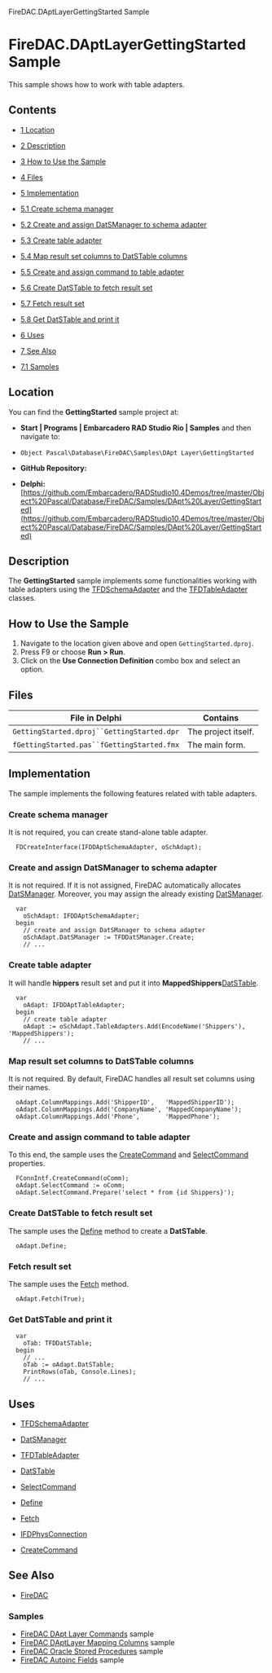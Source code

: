 FireDAC.DAptLayerGettingStarted Sample[]()
# FireDAC.DAptLayerGettingStarted Sample 


This sample shows how to work with table adapters.
## Contents



* [1 Location](#Location)
* [2 Description](#Description)
* [3 How to Use the Sample](#How_to_Use_the_Sample)
* [4 Files](#Files)
* [5 Implementation](#Implementation)

* [5.1 Create schema manager](#Create_schema_manager)
* [5.2 Create and assign DatSManager to schema adapter](#Create_and_assign_DatSManager_to_schema_adapter)
* [5.3 Create table adapter](#Create_table_adapter)
* [5.4 Map result set columns to DatSTable columns](#Map_result_set_columns_to_DatSTable_columns)
* [5.5 Create and assign command to table adapter](#Create_and_assign_command_to_table_adapter)
* [5.6 Create DatSTable to fetch result set](#Create_DatSTable_to_fetch_result_set)
* [5.7 Fetch result set](#Fetch_result_set)
* [5.8 Get DatSTable and print it](#Get_DatSTable_and_print_it)

* [6 Uses](#Uses)
* [7 See Also](#See_Also)

* [7.1 Samples](#Samples)


## Location 

You can find the **GettingStarted** sample project at:
* **Start | Programs | Embarcadero RAD Studio Rio | Samples** and then navigate to:

* `Object Pascal\Database\FireDAC\Samples\DApt Layer\GettingStarted`

* **GitHub Repository:**

* **Delphi:**[https://github.com/Embarcadero/RADStudio10.4Demos/tree/master/Object%20Pascal/Database/FireDAC/Samples/DApt%20Layer/GettingStarted](https://github.com/Embarcadero/RADStudio10.4Demos/tree/master/Object%20Pascal/Database/FireDAC/Samples/DApt%20Layer/GettingStarted)

## Description 

The **GettingStarted** sample implements some functionalities working with table adapters using the [TFDSchemaAdapter](http://docwiki.embarcadero.com/Libraries/en/FireDAC.Comp.Client.TFDSchemaAdapter) and the [TFDTableAdapter](http://docwiki.embarcadero.com/Libraries/en/FireDAC.Comp.Client.TFDTableAdapter) classes.
## How to Use the Sample 


1.  Navigate to the location given above and open `GettingStarted.dproj`.
2.  Press F9 or choose **Run > Run**.
3.  Click on the **Use Connection Definition** combo box and select an option.

## Files 



| File in Delphi                           | Contains          |
|------------------------------------------|-------------------|
|`GettingStarted.dproj``GettingStarted.dpr`|The project itself.|
|`fGettingStarted.pas``fGettingStarted.fmx`|The main form.     |


## Implementation 

The sample implements the following features related with table adapters.
### Create schema manager 

It is not required, you can create stand-alone table adapter.
```
  FDCreateInterface(IFDDAptSchemaAdapter, oSchAdapt);

```



### Create and assign DatSManager to schema adapter 

It is not required. If it is not assigned, FireDAC automatically allocates [DatSManager](http://docwiki.embarcadero.com/Libraries/en/FireDAC.Comp.Client.TFDCustomSchemaAdapter.DatSManager). Moreover, you may assign the already existing [DatSManager](http://docwiki.embarcadero.com/Libraries/en/FireDAC.Comp.Client.TFDCustomSchemaAdapter.DatSManager).
```
  var
    oSchAdapt: IFDDAptSchemaAdapter;  
  begin
    // create and assign DatSManager to schema adapter
    oSchAdapt.DatSManager := TFDDatSManager.Create;
    // ...

```



### Create table adapter 

It will handle **hippers** result set and put it into **MappedShippers**[DatSTable](http://docwiki.embarcadero.com/Libraries/en/FireDAC.Comp.Client.TFDCustomTableAdapter.DatSTable).
```
  var
    oAdapt: IFDDAptTableAdapter;
  begin
    // create table adapter
    oAdapt := oSchAdapt.TableAdapters.Add(EncodeName('Shippers'), 'MappedShippers');
    // ...

```



### Map result set columns to DatSTable columns 

It is not required. By default, FireDAC handles all result set columns using their names.
```
  oAdapt.ColumnMappings.Add('ShipperID',   'MappedShipperID');
  oAdapt.ColumnMappings.Add('CompanyName', 'MappedCompanyName');
  oAdapt.ColumnMappings.Add('Phone',       'MappedPhone');

```



### Create and assign command to table adapter 

To this end, the sample uses the [CreateCommand](http://docwiki.embarcadero.com/Libraries/en/FireDAC.Phys.Intf.IFDPhysConnection.CreateCommand) and [SelectCommand](http://docwiki.embarcadero.com/Libraries/en/FireDAC.Comp.Client.TFDCustomTableAdapter.SelectCommand) properties.
```
  FConnIntf.CreateCommand(oComm);
  oAdapt.SelectCommand := oComm;
  oAdapt.SelectCommand.Prepare('select * from {id Shippers}');

```



### Create DatSTable to fetch result set 

The sample uses the [Define](http://docwiki.embarcadero.com/Libraries/en/FireDAC.Comp.Client.TFDCustomTableAdapter.Define) method to create a **DatSTable**.
```
  oAdapt.Define;

```



### Fetch result set 

The sample uses the [Fetch](http://docwiki.embarcadero.com/Libraries/en/FireDAC.Comp.Client.TFDCustomTableAdapter.Fetch) method.
```
  oAdapt.Fetch(True);

```



### Get DatSTable and print it 


```
  var
    oTab: TFDDatSTable;  
  begin  
    // ...
    oTab := oAdapt.DatSTable;
    PrintRows(oTab, Console.Lines);
    // ...

```



## Uses 


* [TFDSchemaAdapter](http://docwiki.embarcadero.com/Libraries/en/FireDAC.Comp.Client.TFDSchemaAdapter)

* [DatSManager](http://docwiki.embarcadero.com/Libraries/en/FireDAC.Comp.Client.TFDCustomSchemaAdapter.DatSManager)

* [TFDTableAdapter](http://docwiki.embarcadero.com/Libraries/en/FireDAC.Comp.Client.TFDTableAdapter)

* [DatSTable](http://docwiki.embarcadero.com/Libraries/en/FireDAC.Comp.Client.TFDCustomTableAdapter.DatSTable)
* [SelectCommand](http://docwiki.embarcadero.com/Libraries/en/FireDAC.Comp.Client.TFDCustomTableAdapter.SelectCommand)
* [Define](http://docwiki.embarcadero.com/Libraries/en/FireDAC.Comp.Client.TFDCustomTableAdapter.Define)
* [Fetch](http://docwiki.embarcadero.com/Libraries/en/FireDAC.Comp.Client.TFDCustomTableAdapter.Fetch)

* [IFDPhysConnection](http://docwiki.embarcadero.com/Libraries/en/FireDAC.Phys.Intf.IFDPhysConnection)

* [CreateCommand](http://docwiki.embarcadero.com/Libraries/en/FireDAC.Phys.Intf.IFDPhysConnection.CreateCommand)

## See Also 


* [FireDAC](http://docwiki.embarcadero.com/RADStudio/en/FireDAC)

### Samples 


* [FireDAC DApt Layer Commands](http://docwiki.embarcadero.com/CodeExamples/en/FireDAC.DAptLayerCommands_Sample) sample
* [FireDAC DAptLayer Mapping Columns](http://docwiki.embarcadero.com/CodeExamples/en/FireDAC.MappingColumns_Sample) sample
* [FireDAC Oracle Stored Procedures](http://docwiki.embarcadero.com/CodeExamples/en/FireDAC.OraclStoredProc_Sample) sample
* [FireDAC Autoinc Fields](http://docwiki.embarcadero.com/CodeExamples/en/FireDAC.AutoincFields_Sample) sample





